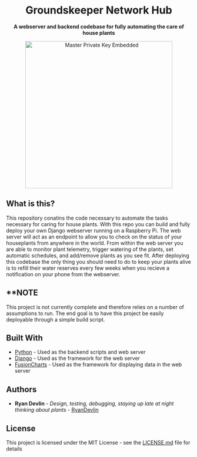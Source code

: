 <h1 align="center">Groundskeeper Network Hub</h1>
<p align="center">
  <b>A webserver and backend codebase for fully automating the care of house plants</b><br>
</p>

<p align="center">
    <img src="https://lh3.googleusercontent.com/ySeIDGiyt16lE3YcWlBovOwys95JmM7jOcYWc7HdXuysO0bFb_nhStyq9ehvhKJbmQ3y3AlRJr0yTWjcFlK27jkPJtyqnhBGNiVENIMTIIB9BaVjaBHXjhxpq0MLY14WxWlDtojzGuk" alt="Master Private Key Embedded" width="400"/>
</p>

## What is this?

This repository conatins the code necessary to automate the tasks necessary for caring for house plants. With this repo you can build and fully deploy your own Django webserver running on a Raspberry Pi. The web server will act as an endpoint to allow you to check on the status of your houseplants from anywhere in the world. From within the web server you are able to monitor plant telemetry, trigger watering of the plants, set automatic schedules, and add/remove plants as you see fit. After deploying this codebase the only thing you should need to do to keep your plants alive is to refill their water reserves every few weeks when you recieve a notification on your phone from the webserver.

## **NOTE

This project is not currently complete and therefore relies on a number of assumptions to run. The end goal is to have this project be easily deployable through a simple build script.

## Built With

* [Python](https://www.python.org/) - Used as the backend scripts and web server
* [Django](https://www.djangoproject.com/) - Used as the framework for the web server
* [FusionCharts](https://www.fusioncharts.com/) - Used as the framework for displaying data in the web server

## Authors

* **Ryan Devlin** - *Design, testing, debugging, staying up late at night thinking about plants* - [RyanDevlin](https://github.com/RyanDevlin)

## License

This project is licensed under the MIT License - see the [LICENSE.md](https://github.com/RyanDevlin/Groundskeeper/blob/master/LICENSE) file for details

